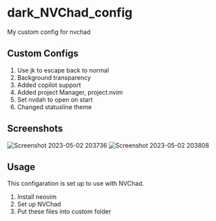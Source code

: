 # dark_NVChad_config
My custom config for nvchad

## Custom Configs
1. Use jk to escape back to normal
2. Background transparency
3. Added copilot support
4. Added project Manager, project.nvim
5. Set nvdah to open on start
6. Changed statusline theme

## Screenshots
![Screenshot 2023-05-02 203736](https://user-images.githubusercontent.com/95243692/235721559-cdd295c2-83ad-429e-8e51-21f5f18e5bdc.png)
![Screenshot 2023-05-02 203808](https://user-images.githubusercontent.com/95243692/235721585-26a1fd66-8625-4ce5-92b7-6c05da55a1fc.png)

## Usage
This configaration is set up to use with NVChad.
1. Install neovim
2. Set up NVChad
3. Put these files into custom folder
